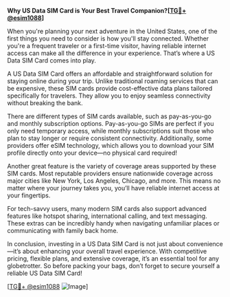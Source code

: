 **Why US Data SIM Card is Your Best Travel Companion?[[TG💪+ @esim1088](https://t.me/s/esim1088)]**

When you're planning your next adventure in the United States, one of the first things you need to consider is how you'll stay connected. Whether you're a frequent traveler or a first-time visitor, having reliable internet access can make all the difference in your experience. That’s where a US Data SIM Card comes into play. 

A US Data SIM Card offers an affordable and straightforward solution for staying online during your trip. Unlike traditional roaming services that can be expensive, these SIM cards provide cost-effective data plans tailored specifically for travelers. They allow you to enjoy seamless connectivity without breaking the bank. 

There are different types of SIM cards available, such as pay-as-you-go and monthly subscription options. Pay-as-you-go SIMs are perfect if you only need temporary access, while monthly subscriptions suit those who plan to stay longer or require consistent connectivity. Additionally, some providers offer eSIM technology, which allows you to download your SIM profile directly onto your device—no physical card required!

Another great feature is the variety of coverage areas supported by these SIM cards. Most reputable providers ensure nationwide coverage across major cities like New York, Los Angeles, Chicago, and more. This means no matter where your journey takes you, you’ll have reliable internet access at your fingertips.

For tech-savvy users, many modern SIM cards also support advanced features like hotspot sharing, international calling, and text messaging. These extras can be incredibly handy when navigating unfamiliar places or communicating with family back home.

In conclusion, investing in a US Data SIM Card is not just about convenience—it’s about enhancing your overall travel experience. With competitive pricing, flexible plans, and extensive coverage, it’s an essential tool for any globetrotter. So before packing your bags, don’t forget to secure yourself a reliable US Data SIM Card! 

[[TG💪+ @esim1088](https://t.me/s/esim1088) ![Image](https://i.postimg.cc/Y0z9fWf4/image.png)]